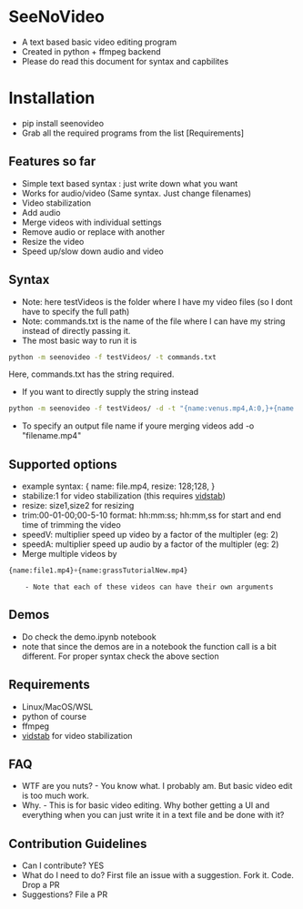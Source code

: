 # SeeNoVideo

- A text based basic video editing program
- Created in python + ffmpeg backend
- Please do read this document for syntax and capbilites

# Installation
- pip install seenovideo
- Grab all the required programs from the list [Requirements]

## Features so far
- Simple text based syntax : just write down what you want
- Works for audio/video (Same syntax. Just change filenames)
- Video stabilization
- Add audio
- Merge videos with individual settings
- Remove audio or replace with another
- Resize the video
- Speed up/slow down audio and video

## Syntax
- Note: here testVideos is the folder where I have my video files (so I dont have to specify the full path)
- Note: commands.txt is the name of the file where I can have my string instead of directly passing it.
- The most basic way to run it is
```sh
python -m seenovideo -f testVideos/ -t commands.txt 
```
Here, commands.txt has the string required.
- If you want to directly supply the string instead
```sh
python -m seenovideo -f testVideos/ -d -t "{name:venus.mp4,A:0,}+{name:grassTutorialNew.mp4,A:0,resize:128;128,}"
```
- To specify an output file name if youre merging videos add -o "filename.mp4"

## Supported options
- example syntax: 
{
name: file.mp4,
resize: 128;128,
}
- stabilize:1       for video stabilization  (this requires [vidstab](https://github.com/georgmartius/vid.stab))
- resize: size1,size2        for resizing
- trim:00-01-00;00-5-10     format: hh:mm:ss; hh:mm,ss  for start and end time of trimming the video
- speedV: multiplier        speed up video by a factor of the multipler (eg: 2)
- speedA: multiplier        speed up audio by a factor of the multipler (eg: 2)
- Merge multiple videos by
```py
{name:file1.mp4}+{name:grassTutorialNew.mp4}
```
        - Note that each of these videos can have their own arguments

## Demos
- Do check the demo.ipynb notebook
- note that since the demos are in a notebook the function call is a bit different. For proper syntax check the above section

## Requirements
- Linux/MacOS/WSL
- python of course
- ffmpeg
- [vidstab](https://github.com/georgmartius/vid.stab) for video stabilization

## FAQ

- WTF are you nuts?
        - You know what. I probably am. But basic video edit is too much work.
- Why.
        - This is for basic video editing. Why bother getting a UI and everything when you can just write it in a text file and be done with it?

## Contribution Guidelines
- Can I contribute? YES
- What do I need to do? First file an issue with a suggestion. Fork it. Code. Drop a PR
- Suggestions? File a PR
